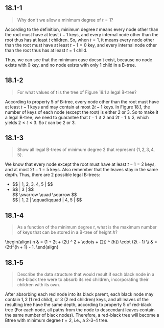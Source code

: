 ## 18.1-1

> Why don't we allow a minimum degree of $t = 1$?

According to the definition, minimum degree $t$ means every node other than the root must have at least $t - 1$ keys, and every internal node other than the root thus has at least $t$ children. So, when $t = 1$, it means every node other than the root must have at least $t - 1 = 0$ key, and every internal node other than the root thus has at least $t = 1$ child.

Thus, we can see that the minimum case doesn't exist, because no node exists with $0$ key, and no node exists with only $1$ child in a B-tree.

## 18.1-2

> For what values of $t$ is the tree of Figure 18.1 a legal B-tree?

According to property 5 of B-tree, every node other than the root must have at least $t - 1$ keys and may contain at most $2t - 1$ keys. In Figure 18.1, the number of keys of each node (except the root) is either $2$ or $3$. So to make it a legal B-tree, we need to guarantee that $t - 1 \le 2 \text{ and } 2 t - 1 \ge 3$, which yields $2 \le t \le 3$. So $t$ can be $2$ or $3$. 

## 18.1-3

> Show all legal B-trees of minimum degree $2$ that represent $\{1, 2, 3, 4, 5\}$.

We know that every node except the root must have at least $t - 1 = 2$ keys, and at most $2t - 1 = 5$ keys. Also remember that the leaves stay in the same depth. Thus, there are $2$ possible legal B-trees:

- 
    <div>
    $$
    | 1, 2, 3, 4, 5 |
    $$
    </div>

- 
    <div>
    $$
    | 3 |
    $$
    </div>

    <div>
    $$
    \swarrow \quad \searrow
    $$
    </div>

    <div>
    $$
    | 1, 2 | \qquad\qquad | 4, 5 |
    $$
    </div>

## 18.1-4

> As a function of the minimum degree $t$, what is the maximum number of keys that can be stored in a B-tree of height $h$?

\begin{align}
n & = (1 + 2t + (2t) ^ 2 + \cdots + (2t) ^ {h}) \cdot (2t - 1) \\\\
  & = (2t)^{h + 1} - 1.
\end{align}

## 18.1-5

> Describe the data structure that would result if each black node in a red-black tree were to absorb its red children, incorporating their children with its own.

After absorbing each red node into its black parent, each black node may contain $1, 2$ ($1$ red child), or $3$ ($2$ red children) keys, and all leaves of the resulting tree have the same depth, according to property 5 of red-black tree (For each node, all paths from the node to descendant leaves contain the same number of black nodes). Therefore, a red-black tree will become a Btree with minimum degree $t = 2$, i.e., a 2-3-4 tree.
